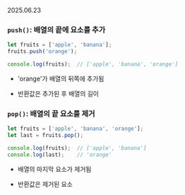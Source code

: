 2025.06.23

### ``push()``: 배열의 끝에 요소를 추가
```js
let fruits = ['apple', 'banana'];
fruits.push('orange');

console.log(fruits);  // ['apple', 'banana', 'orange']
```
- 'orange'가 배열의 뒤쪽에 추가됨

- 반환값은 추가된 후 배열의 길이

### ``pop()``: 배열의 끝 요소를 제거
```js
let fruits = ['apple', 'banana', 'orange'];
let last = fruits.pop();

console.log(fruits);  // ['apple', 'banana']
console.log(last);    // 'orange'
```
- 배열의 마지막 요소가 제거됨

- 반환값은 제거된 요소